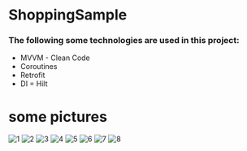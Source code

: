 # ShoppingSample
### The following some technologies are used in this project:
+ MVVM - Clean Code
+ Coroutines
+ Retrofit
+ DI = Hilt


# some pictures

![1](https://user-images.githubusercontent.com/74426462/235424663-2da7f66e-0a1a-4dd7-8783-4a8345a67563.jpg)
![2](https://user-images.githubusercontent.com/74426462/235424666-c6fe50e1-3fc2-4021-b276-d81004ea65f7.jpg)
![3](https://user-images.githubusercontent.com/74426462/235424675-3c4dfe0a-6ad6-4f3e-a16b-d1151fa8cbca.jpg)
![4](https://user-images.githubusercontent.com/74426462/235424685-32151ea3-9b25-4765-8395-57a06e6805ff.jpg)
![5](https://user-images.githubusercontent.com/74426462/235424691-1f7e9e22-073c-459d-9ec4-58aa07e0a4ba.jpg)
![6](https://user-images.githubusercontent.com/74426462/235424694-1f2fa58b-fa7f-4259-babd-6b95f7b8f5d3.jpg)
![7](https://user-images.githubusercontent.com/74426462/235424699-7b521cb5-ac85-47a7-bead-d9ab3c861b6b.jpg)
![8](https://user-images.githubusercontent.com/74426462/235424701-06df7fec-75e1-4ad5-8576-cbae34e7bf7e.jpg)
